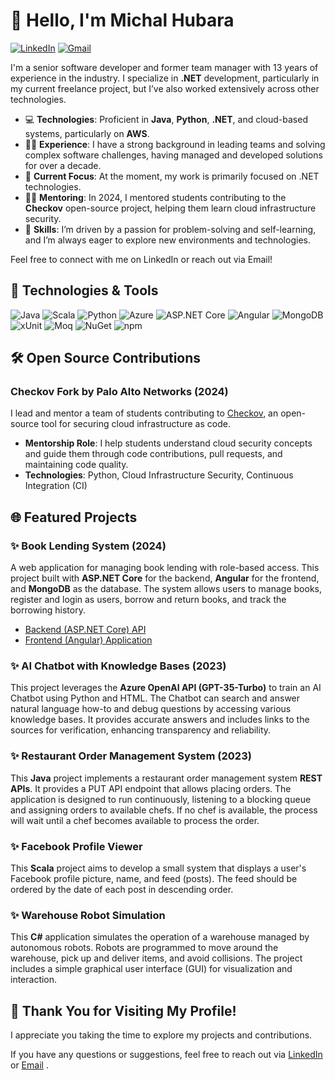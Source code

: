 # 👋 Hello, I'm Michal Hubara
[![LinkedIn](https://img.shields.io/badge/LinkedIn-MichalHubara-blue)](https://www.linkedin.com/in/michal-hubara-77a6ab96/)
[![Gmail](https://img.shields.io/badge/Gmail-michalhu91@gmail.com-red)](mailto:michalhu91@gmail.com)

I'm a senior software developer and former team manager with 13 years of experience in the industry. I specialize in **.NET** development, particularly in my current freelance project, but I’ve also worked extensively across other technologies.

- 💻 **Technologies**: Proficient in **Java**, **Python**, **.NET**, and cloud-based systems, particularly on **AWS**.
- 👨‍💼 **Experience**: I have a strong background in leading teams and solving complex software challenges, having managed and developed solutions for over a decade.
- 🔧 **Current Focus**: At the moment, my work is primarily focused on .NET technologies.
- 👩‍🏫 **Mentoring**: In 2024, I mentored students contributing to the **Checkov** open-source project, helping them learn cloud infrastructure security.
- 🚀 **Skills**: I’m driven by a passion for problem-solving and self-learning, and I’m always eager to explore new environments and technologies.

Feel free to connect with me on LinkedIn or reach out via Email!


## 🔧 Technologies & Tools

![Java](https://img.shields.io/badge/-Java-555555?style=flat&logo=java&logoColor=white)
![Scala](https://img.shields.io/badge/-Scala-555555?style=flat&logo=scala&logoColor=white)
![Python](https://img.shields.io/badge/-Python-555555?style=flat&logo=python&logoColor=white)
![Azure](https://img.shields.io/badge/-Azure-555555?style=flat&logo=microsoftazure&logoColor=white) 
![ASP.NET Core](https://img.shields.io/badge/-ASP.NET%20Core-555555?style=flat&logo=dotnet&logoColor=white)
![Angular](https://img.shields.io/badge/-Angular-555555?style=flat&logo=angular&logoColor=white)
![MongoDB](https://img.shields.io/badge/-MongoDB-555555?style=flat&logo=mongodb&logoColor=white)
![xUnit](https://img.shields.io/badge/-xUnit-555555?style=flat&logo=.net&logoColor=white)
![Moq](https://img.shields.io/badge/-Moq-555555?style=flat&logo=moq&logoColor=white)
![NuGet](https://img.shields.io/badge/NuGet-555555?style=flat&logo=nuget&logoColor=white)
![npm](https://img.shields.io/badge/-npm-555555?style=flat&logo=npm&logoColor=white)

## 🛠 Open Source Contributions

### Checkov Fork by Palo Alto Networks (2024)
I lead and mentor a team of students contributing to [Checkov](https://github.com/bridgecrewio/checkov), an open-source tool for securing cloud infrastructure as code.

- **Mentorship Role**: I help students understand cloud security concepts and guide them through code contributions, pull requests, and maintaining code quality.
- **Technologies**: Python, Cloud Infrastructure Security, Continuous Integration (CI)

## 🌐 Featured Projects

### ✨ Book Lending System (2024)
<!---
[![Book Lending System](https://github-readme-stats.vercel.app/api/pin/?username=yourusername&repo=book-lending-system)](https://github.com/yourusername/book-lending-system)
--->
A web application for managing book lending with role-based access.
This project built with **ASP.NET Core** for the backend, **Angular** for the frontend, and **MongoDB** as the database. 
The system allows users to manage books, register and login as users, borrow and return books, and track the borrowing history.
  - [Backend (ASP.NET Core) API](https://webapp-sz2s.onrender.com/)  
  - [Frontend (Angular) Application](https://booklending-ui-iy3f.onrender.com/)

### ✨ AI Chatbot with Knowledge Bases (2023)
<!---
[![ChatGPT](https://github-readme-stats.vercel.app/api/pin/?username=michalhubara&repo=chatgpt)](https://github.com/michalhubara/chatgpt)
--->
This project leverages the **Azure OpenAI API (GPT-35-Turbo)** to train an AI Chatbot using Python and HTML. The Chatbot can search and answer natural language how-to and debug questions by accessing various knowledge bases. It provides accurate answers and includes links to the sources for verification, enhancing transparency and reliability.

### ✨ Restaurant Order Management System (2023)
<!---
[![Restaurant](https://github-readme-stats.vercel.app/api/pin/?username=michalhubara&repo=restserver)](https://github.com/michalhubara/restserver)
--->
This **Java** project implements a restaurant order management system **REST APIs**. It provides a PUT API endpoint that allows placing orders. The application is designed to run continuously, listening to a blocking queue and assigning orders to available chefs. If no chef is available, the process will wait until a chef becomes available to process the order.

### ✨ Facebook Profile Viewer
<!---
[![Facebook](https://github-readme-stats.vercel.app/api/pin/?username=michalhubara&repo=facebook)](https://github.com/michalhubara/facebook)
--->
This **Scala** project aims to develop a small system that displays a user's Facebook profile picture, name, and feed (posts). The feed should be ordered by the date of each post in descending order.

### ✨ Warehouse Robot Simulation
<!---
[![WiseWay](https://github-readme-stats.vercel.app/api/pin/?username=michalhubara&repo=wiseway)](https://github.com/michalhubara/wiseway)
--->
This **C#** application simulates the operation of a warehouse managed by autonomous robots. Robots are programmed to move around the warehouse, pick up and deliver items, and avoid collisions. The project includes a simple graphical user interface (GUI) for visualization and interaction.


## 🎉 Thank You for Visiting My Profile!
I appreciate you taking the time to explore my projects and contributions.

If you have any questions or suggestions, feel free to reach out via [LinkedIn](https://www.linkedin.com/in/michal-hubara-77a6ab96/) or [Email](mailto:michalhu91@gmail.com) .

<!---
michalhubara/michalhubara is a ✨ special ✨ repository because its `README.md` (this file) appears on your GitHub profile.
You can click the Preview link to take a look at your changes.
--->
